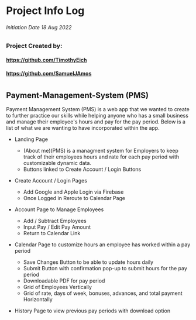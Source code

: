 # Project Info Log
###### Initiation Date 18 Aug 2022
### Project Created by:
#### https://github.com/TimothyEich
#### https://github.com/SamuelJAmos

#


## Payment-Management-System (PMS)

Payment Management System (PMS) is a web app that we wanted to create to further practice our skills while helping anyone who has a small business and manage their employee's hours and pay for the pay period. Below is a list of what we are wanting to have incorporated within the app.

- Landing Page
  - (About me)(PMS) is a managment system for Employers to keep track of their employees hours and rate for each pay period with customizable dynamic data.
  - Buttons linked to Create Account / Login Buttons

- Create Account / Login Pages
  - Add Google and Apple Login via Firebase
  - Once Logged in Reroute to Calendar Page
  
- Account Page to Manage Employees
  - Add / Subtract Employees
  - Input Pay / Edit Pay Amount
  - Return to Calendar Link
  
- Calendar Page to customize hours an employee has worked within a pay period
  - Save Changes Button to be able to update hours daily
  - Submit Button with confirmation pop-up to submit hours for the pay period
  - Downloadable PDF for pay period
  - Grid of Employees Vertically
  - Grid of rate, days of week, bonuses, advances, and total payment Horizontally
  
- History Page to view previous pay periods with download option
  


